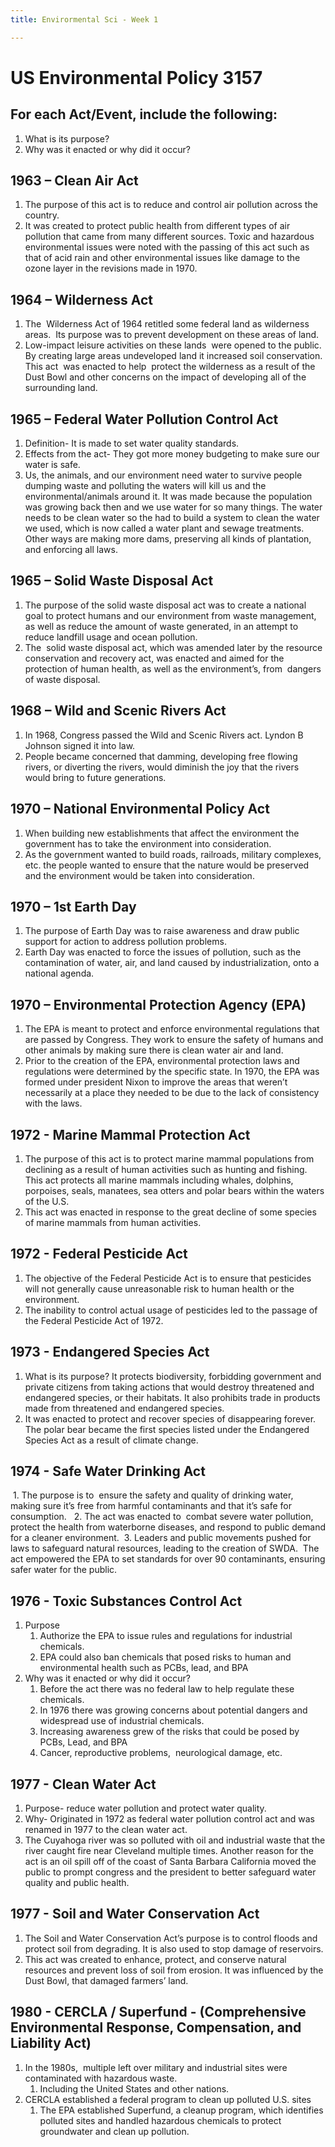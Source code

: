```yaml
---
title: Envirormental Sci - Week 1

---
```

# US Environmental Policy 3157

## For each Act/Event, include the following:
1. What is its purpose?
2. Why was it enacted or why did it occur?

## 1963 – Clean Air Act

1. The purpose of this act is to reduce and control air pollution across the country.
2. It was created to protect public health from different types of air pollution that came from many different sources. Toxic and hazardous environmental issues were noted with the passing of this act such as that of acid rain and other environmental issues like damage to the ozone layer in the revisions made in 1970.

## 1964 – Wilderness Act

1. The  Wilderness Act of 1964 retitled some federal land as wilderness areas.  Its purpose was to prevent development on these areas of land.  
2. Low-impact leisure activities on these lands  were opened to the public. By creating large areas undeveloped land it increased soil conservation. This act  was enacted to help  protect the wilderness as a result of the Dust Bowl and other concerns on the impact of developing all of the surrounding land.

## 1965 – Federal Water Pollution Control Act

1. Definition- It is made to set water quality standards. 
2. Effects from the act- They got more money budgeting to make sure our water is safe.
3. Us, the animals, and our environment need water to survive people dumping waste and polluting the waters will kill us and the environmental/animals around it. It was made because the population was growing back then and we use water for so many things. The water needs to be clean water so the had to build a system to clean the water we used, which is now called a water plant and sewage treatments. Other ways are making more dams, preserving all kinds of plantation, and enforcing all laws.

## 1965 – Solid Waste Disposal Act

1. The purpose of the solid waste disposal act was to create a national goal to protect humans and our environment from waste management, as well as reduce the amount of waste generated, in an attempt to reduce landfill usage and ocean pollution.
2. The  solid waste disposal act, which was amended later by the resource conservation and recovery act, was enacted and aimed for the protection of human health, as well as the environment’s, from  dangers of waste disposal.

## 1968 – Wild and Scenic Rivers Act

1. In 1968, Congress passed the Wild and Scenic Rivers act. Lyndon B Johnson signed it into law. 
2. People became concerned that damming, developing free flowing rivers, or diverting the rivers, would diminish the joy that the rivers would bring to future generations.

## 1970 – National Environmental Policy Act

1. When building new establishments that affect the environment the government has to take the environment into consideration. 
2. As the government wanted to build roads, railroads, military complexes, etc. the people wanted to ensure that the nature would be preserved and the environment would be taken into consideration.

## 1970 – 1st Earth Day
1. The purpose of Earth Day was to raise awareness and draw public support for action to address pollution problems. 
2. Earth Day was enacted to force the issues of pollution, such as the contamination of water, air, and land caused by industrialization, onto a national agenda.

## 1970 – Environmental Protection Agency (EPA)

1. The EPA is meant to protect and enforce environmental regulations that are passed by Congress. They work to ensure the safety of humans and other animals by making sure there is clean water air and land.
2. Prior to the creation of the EPA, environmental protection laws and regulations were determined by the specific state. In 1970, the EPA was formed under president Nixon to improve the areas that weren’t necessarily at a place they needed to be due to the lack of consistency with the laws.
## 1972 - Marine Mammal Protection Act

1. The purpose of this act is to protect marine mammal populations from declining as a result of human activities such as hunting and fishing. This act protects all marine mammals including whales, dolphins, porpoises, seals, manatees, sea otters and polar bears within the waters of the U.S. 
2. This act was enacted in response to the great decline of some species of marine mammals from human activities.

## 1972 - Federal Pesticide Act

1. The objective of the Federal Pesticide Act is to ensure that pesticides will not generally cause unreasonable risk to human health or the environment. 
2. The inability to control actual usage of pesticides led to the passage of the Federal Pesticide Act of 1972.

## 1973 - Endangered Species Act

1. What is its purpose? It protects biodiversity, forbidding government and private citizens from taking actions that would destroy threatened and endangered species, or their habitats. It also prohibits trade in products made from threatened and endangered species. 
2. It was enacted to protect and recover species of disappearing forever. The polar bear became the first species listed under the Endangered Species Act as a result of climate change.

## 1974 - Safe Water Drinking Act

 1. The purpose is to  ensure the safety and quality of drinking water, making sure it’s free from harmful contaminants and that it’s safe for consumption. 
 2. The act was enacted to  combat severe water pollution, protect the health from waterborne diseases, and respond to public demand for a cleaner environment.
 3. Leaders and public movements pushed for laws to safeguard natural resources, leading to the creation of SWDA.  The act empowered the EPA to set standards for over 90 contaminants, ensuring safer water for the public.

## 1976 - Toxic Substances Control Act

1. Purpose
	1. Authorize the EPA to issue rules and regulations for industrial chemicals. 
	2. EPA could also ban chemicals that posed risks to human and environmental health such as PCBs, lead, and BPA 
2. Why was it enacted or why did it occur?
	1. Before the act there was no federal law to help regulate these chemicals.
	2. In 1976 there was growing concerns about potential dangers and widespread use of industrial chemicals.
	3. Increasing awareness grew of the risks that could be posed by PCBs, Lead, and BPA
	4. Cancer, reproductive problems,  neurological damage, etc.

## 1977 - Clean Water Act

1. Purpose- reduce water pollution and protect water quality. 
2. Why- Originated in 1972 as federal water pollution control act and was renamed in 1977 to the clean water act.
3. The Cuyahoga river was so polluted with oil and industrial waste that the river caught fire near Cleveland multiple times. Another reason for the act is an oil spill off of the coast of Santa Barbara California moved the public to prompt congress and the president to better safeguard water quality and public health.

## 1977 - Soil and Water Conservation Act

1. The Soil and Water Conservation Act’s purpose is to control floods and protect soil from degrading. It is also used to stop damage of reservoirs.
2. This act was created to enhance, protect, and conserve natural resources and prevent loss of soil from erosion. It was influenced by the Dust Bowl, that damaged farmers’ land.
## 1980 - CERCLA / Superfund - (Comprehensive Environmental Response, Compensation, and Liability Act)

1. In the 1980s,  multiple left over military and industrial sites were contaminated with hazardous waste. 
	1. Including the United States and other nations.
2. CERCLA established a federal program to clean up polluted U.S. sites
	1. The EPA established Superfund, a cleanup program, which identifies polluted sites and handled hazardous chemicals to protect groundwater and clean up pollution.